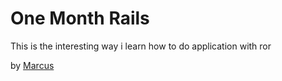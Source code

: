 # One Month Rails

This is the interesting way i learn how to do application with ror

by [Marcus](http://marcuschia.com)